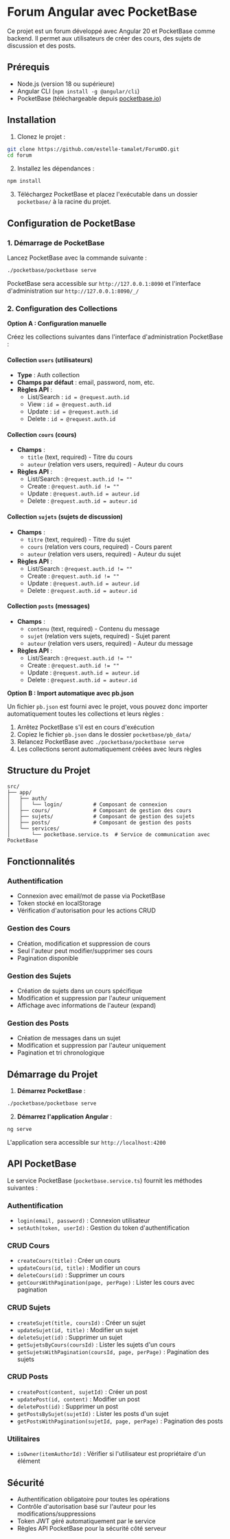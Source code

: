 # Forum Angular avec PocketBase

Ce projet est un forum développé avec Angular 20 et PocketBase comme backend. Il permet aux utilisateurs de créer des cours, des sujets de discussion et des posts.

## Prérequis

- Node.js (version 18 ou supérieure)
- Angular CLI (`npm install -g @angular/cli`)
- PocketBase (téléchargeable depuis [pocketbase.io](https://pocketbase.io/))

## Installation

1. Clonez le projet :
```bash
git clone https://github.com/estelle-tamalet/ForumDO.git
cd forum
```

2. Installez les dépendances :
```bash
npm install
```

3. Téléchargez PocketBase et placez l'exécutable dans un dossier `pocketbase/` à la racine du projet.

## Configuration de PocketBase

### 1. Démarrage de PocketBase

Lancez PocketBase avec la commande suivante :
```bash
./pocketbase/pocketbase serve
```

PocketBase sera accessible sur `http://127.0.0.1:8090` et l'interface d'administration sur `http://127.0.0.1:8090/_/`

### 2. Configuration des Collections

**Option A : Configuration manuelle**

Créez les collections suivantes dans l'interface d'administration PocketBase :

#### Collection `users` (utilisateurs)
- **Type** : Auth collection
- **Champs par défaut** : email, password, nom, etc.
- **Règles API** :
  - List/Search : `id = @request.auth.id`
  - View : `id = @request.auth.id`
  - Update : ``id = @request.auth.id``
  - Delete : ``id = @request.auth.id``

#### Collection `cours` (cours)
- **Champs** :
  - `title` (text, required) - Titre du cours
  - `auteur` (relation vers users, required) - Auteur du cours
- **Règles API** :
  - List/Search : `@request.auth.id != ""`
  - Create : `@request.auth.id != ""`
  - Update : `@request.auth.id = auteur.id`
  - Delete : `@request.auth.id = auteur.id`

#### Collection `sujets` (sujets de discussion)
- **Champs** :
  - `titre` (text, required) - Titre du sujet
  - `cours` (relation vers cours, required) - Cours parent
  - `auteur` (relation vers users, required) - Auteur du sujet
- **Règles API** :
  - List/Search : `@request.auth.id != ""`
  - Create : `@request.auth.id != ""`
  - Update : `@request.auth.id = auteur.id`
  - Delete : `@request.auth.id = auteur.id`

#### Collection `posts` (messages)
- **Champs** :
  - `contenu` (text, required) - Contenu du message
  - `sujet` (relation vers sujets, required) - Sujet parent
  - `auteur` (relation vers users, required) - Auteur du message
- **Règles API** :
  - List/Search : `@request.auth.id != ""`
  - Create : `@request.auth.id != ""`
  - Update : `@request.auth.id = auteur.id`
  - Delete : `@request.auth.id = auteur.id`


**Option B : Import automatique avec pb.json**

Un fichier `pb.json` est fourni avec le projet, vous pouvez donc importer automatiquement toutes les collections et leurs règles :

1. Arrêtez PocketBase s'il est en cours d'exécution
2. Copiez le fichier `pb.json` dans le dossier `pocketbase/pb_data/`
3. Relancez PocketBase avec `./pocketbase/pocketbase serve`
4. Les collections seront automatiquement créées avec leurs règles

## Structure du Projet

```
src/
├── app/
│   ├── auth/
│   │   └── login/          # Composant de connexion
│   ├── cours/              # Composant de gestion des cours
│   ├── sujets/             # Composant de gestion des sujets
│   ├── posts/              # Composant de gestion des posts
│   └── services/
│       └── pocketbase.service.ts  # Service de communication avec PocketBase
```

## Fonctionnalités

### Authentification
- Connexion avec email/mot de passe via PocketBase
- Token stocké en localStorage
- Vérification d'autorisation pour les actions CRUD

### Gestion des Cours
- Création, modification et suppression de cours
- Seul l'auteur peut modifier/supprimer ses cours
- Pagination disponible

### Gestion des Sujets
- Création de sujets dans un cours spécifique
- Modification et suppression par l'auteur uniquement
- Affichage avec informations de l'auteur (expand)

### Gestion des Posts
- Création de messages dans un sujet
- Modification et suppression par l'auteur uniquement
- Pagination et tri chronologique

## Démarrage du Projet

1. **Démarrez PocketBase** :
```bash
./pocketbase/pocketbase serve
```

2. **Démarrez l'application Angular** :
```bash
ng serve
```

L'application sera accessible sur `http://localhost:4200`

## API PocketBase

Le service PocketBase (`pocketbase.service.ts`) fournit les méthodes suivantes :

### Authentification
- `login(email, password)` : Connexion utilisateur
- `setAuth(token, userId)` : Gestion du token d'authentification

### CRUD Cours
- `createCours(title)` : Créer un cours
- `updateCours(id, title)` : Modifier un cours
- `deleteCours(id)` : Supprimer un cours
- `getCoursWithPagination(page, perPage)` : Lister les cours avec pagination

### CRUD Sujets
- `createSujet(title, coursId)` : Créer un sujet
- `updateSujet(id, title)` : Modifier un sujet
- `deleteSujet(id)` : Supprimer un sujet
- `getSujetsByCours(coursId)` : Lister les sujets d'un cours
- `getSujetsWithPagination(coursId, page, perPage)` : Pagination des sujets

### CRUD Posts
- `createPost(content, sujetId)` : Créer un post
- `updatePost(id, content)` : Modifier un post
- `deletePost(id)` : Supprimer un post
- `getPostsBySujet(sujetId)` : Lister les posts d'un sujet
- `getPostsWithPagination(sujetId, page, perPage)` : Pagination des posts

### Utilitaires
- `isOwner(itemAuthorId)` : Vérifier si l'utilisateur est propriétaire d'un élément

## Sécurité

- Authentification obligatoire pour toutes les opérations
- Contrôle d'autorisation basé sur l'auteur pour les modifications/suppressions
- Token JWT géré automatiquement par le service
- Règles API PocketBase pour la sécurité côté serveur
